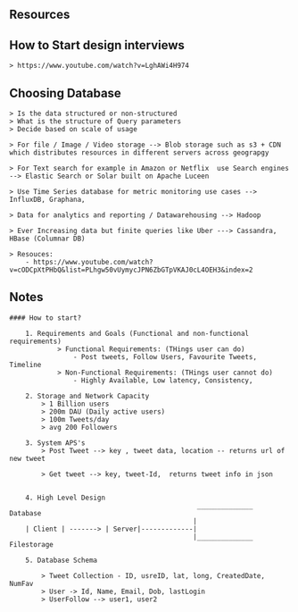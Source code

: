
## Resources


## How to Start design interviews

    > https://www.youtube.com/watch?v=LghAWi4H974


## Choosing Database

    > Is the data structured or non-structured
    > What is the structure of Query parameters
    > Decide based on scale of usage    

    > For file / Image / Video storage --> Blob storage such as s3 + CDN which distributes resources in different servers across geograpgy

    > For Text search for example in Amazon or Netflix  use Search engines --> Elastic Search or Solar built on Apache Luceen

    > Use Time Series database for metric monitoring use cases --> InfluxDB, Graphana, 

    > Data for analytics and reporting / Datawarehousing --> Hadoop

    > Ever Increasing data but finite queries like Uber ---> Cassandra, HBase (Columnar DB)

    > Resouces:
        - https://www.youtube.com/watch?v=cODCpXtPHbQ&list=PLhgw50vUymycJPN6ZbGTpVKAJ0cL4OEH3&index=2


## Notes

    #### How to start?

        1. Requirements and Goals (Functional and non-functional requirements)
                > Functional Requirements: (THings user can do)
                    - Post tweets, Follow Users, Favourite Tweets, Timeline
                > Non-Functional Requirements: (THings user cannot do)
                    - Highly Available, Low latency, Consistency, 

        2. Storage and Network Capacity
            > 1 Billion users
            > 200m DAU (Daily active users)
            > 100m Tweets/day
            > avg 200 Followers

        3. System APS's
            > Post Tweet --> key , tweet data, location -- returns url of new tweet

            > Get tweet --> key, tweet-Id,  returns tweet info in json


        4. High Level Design
                                                   ______________  Database 
                                                  |
        | Client | -------> | Server|-------------|
                                                  |______________  Filestorage

        5. Database Schema 

            > Tweet Collection - ID, usreID, lat, long, CreatedDate, NumFav
            > User -> Id, Name, Email, Dob, lastLogin
            > UserFollow --> user1, user2
